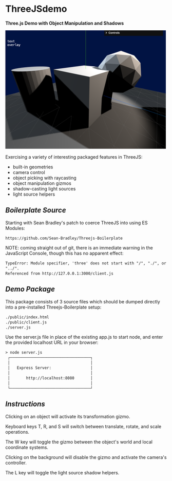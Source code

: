 
# ThreeJSdemo

 **Three.js Demo with Object Manipulation and Shadows**

<img src="./images/threejs_demo.png" width="500">


Exercising a variety of interesting packaged features in ThreeJS:

* built-in geometries
* camera control
* object picking with raycasting
* object manipulation gizmos
* shadow-casting light sources
* light source helpers


## *Boilerplate Source*

Starting with Sean Bradley's patch to coerce ThreeJS into using ES Modules:

```
https://github.com/Sean-Bradley/Threejs-Boilerplate
```

NOTE: coming straight out of git, there is an immediate warning in the JavaScript Console, though this has no apparent effect:

```
TypeError: Module specifier, 'three' does not start with "/", "./", or "../".
Referenced from http://127.0.0.1:3000/client.js
```

## *Demo Package*

This package consists of 3 source files which should be dumped directly into a pre-installed Threejs-Boilerplate setup:

```
./public/index.html
./public/client.js
./server.js
```

Use the server.js file in place of the existing app.js to start node, and enter the provided localhost URL in your browser:

```
> node server.js
 ┌───────────────────────────────────┐
 │                                   │
 │   Express Server:                 │
 │                                   │
 │       http://localhost:8080       │
 │                                   │
 └───────────────────────────────────┘
```

## *Instructions*

Clicking on an object will activate its transformation gizmo.

Keyboard keys T, R, and S will switch between translate, rotate, and scale operations.

The W key will toggle the gizmo between the object's world and local coordinate systems.

Clicking on the background will disable the gizmo and activate the camera's controller.

The L key will toggle the light source shadow helpers.
